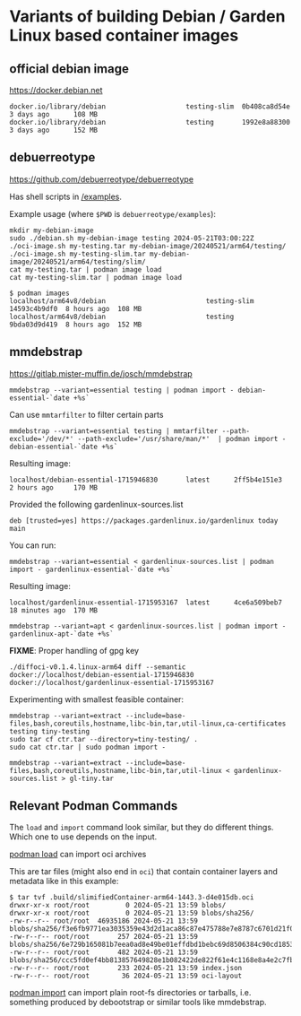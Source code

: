 
# Variants of building Debian / Garden Linux based container images

## official debian image

https://docker.debian.net

```
docker.io/library/debian                    testing-slim  0b408ca8d54e  3 days ago      108 MB
docker.io/library/debian                    testing       1992e8a88300  3 days ago      152 MB
```

## debuerreotype

https://github.com/debuerreotype/debuerreotype

Has shell scripts in [/examples](https://github.com/debuerreotype/debuerreotype/tree/master/examples).

Example usage (where `$PWD` is `debuerreotype/examples`):

```
mkdir my-debian-image
sudo ./debian.sh my-debian-image testing 2024-05-21T03:00:22Z
./oci-image.sh my-testing.tar my-debian-image/20240521/arm64/testing/
./oci-image.sh my-testing-slim.tar my-debian-image/20240521/arm64/testing/slim/
cat my-testing.tar | podman image load
cat my-testing-slim.tar | podman image load
```

```
$ podman images
localhost/arm64v8/debian                         testing-slim  14593c4b9df0  8 hours ago  108 MB
localhost/arm64v8/debian                         testing       9bda03d9d419  8 hours ago  152 MB
```

## mmdebstrap

https://gitlab.mister-muffin.de/josch/mmdebstrap

```
mmdebstrap --variant=essential testing | podman import - debian-essential-`date +%s`
```

Can use `mmtarfilter` to filter certain parts

```
mmdebstrap --variant=essential testing | mmtarfilter --path-exclude='/dev/*' --path-exclude='/usr/share/man/*'  | podman import - debian-essential-`date +%s`
```

Resulting image:

```
localhost/debian-essential-1715946830       latest      2ff5b4e151e3  2 hours ago     170 MB
```


Provided the following gardenlinux-sources.list

```
deb [trusted=yes] https://packages.gardenlinux.io/gardenlinux today main
```

You can run:

```
mmdebstrap --variant=essential < gardenlinux-sources.list | podman import - gardenlinux-essential-`date +%s`
```

Resulting image:

```
localhost/gardenlinux-essential-1715953167  latest      4ce6a509beb7  18 minutes ago  170 MB
```

```
mmdebstrap --variant=apt < gardenlinux-sources.list | podman import - gardenlinux-apt-`date +%s`
```

**FIXME**: Proper handling of gpg key


```
./diffoci-v0.1.4.linux-arm64 diff --semantic docker://localhost/debian-essential-1715946830 docker://localhost/gardenlinux-essential-1715953167
```



Experimenting with smallest feasible container:

```
mmdebstrap --variant=extract --include=base-files,bash,coreutils,hostname,libc-bin,tar,util-linux,ca-certificates testing tiny-testing
sudo tar cf ctr.tar --directory=tiny-testing/ .
sudo cat ctr.tar | sudo podman import -
```

```
mmdebstrap --variant=extract --include=base-files,bash,coreutils,hostname,libc-bin,tar,util-linux < gardenlinux-sources.list > gl-tiny.tar
```


## Relevant Podman Commands

The `load` and `import` command look similar, but they do different things.
Which one to use depends on the input.

[podman load](https://docs.podman.io/en/latest/markdown/podman-load.1.html) can import oci archives

This are tar files (might also end in `oci`) that contain container layers and metadata like in this example:

```
$ tar tvf .build/slimifiedContainer-arm64-1443.3-d4e015db.oci
drwxr-xr-x root/root         0 2024-05-21 13:59 blobs/
drwxr-xr-x root/root         0 2024-05-21 13:59 blobs/sha256/
-rw-r--r-- root/root  46935186 2024-05-21 13:59 blobs/sha256/f3e6fb9771ea3035359e43d2d1aca86c87e475788e7e8787c6701d21f0bcce1a
-rw-r--r-- root/root       257 2024-05-21 13:59 blobs/sha256/6e729b165081b7eea0ad8e49be01effdbd1bebc69d8506384c90cd1853815ece
-rw-r--r-- root/root       482 2024-05-21 13:59 blobs/sha256/ccc5fd0ef4bb813857649828e1b082422de822f61e4c1168e8a4e2c7fb79ea74
-rw-r--r-- root/root       233 2024-05-21 13:59 index.json
-rw-r--r-- root/root        36 2024-05-21 13:59 oci-layout
```

[podman import](https://docs.podman.io/en/latest/markdown/podman-import.1.html) can import plain root-fs directories or tarballs, i.e. something produced by debootstrap or similar tools like mmdebstrap.

